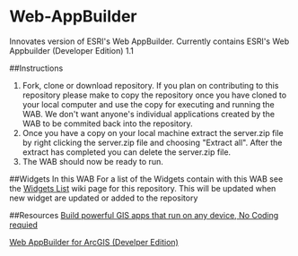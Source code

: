 # Web-AppBuilder
Innovates version of ESRI's Web AppBuilder.
Currently contains ESRI's Web Appbuilder (Developer Edition) 1.1

##Instructions
1. Fork, clone or download repository. If you plan on contributing to this repository please make to copy the repository once you have cloned to your local computer and use the copy for executing and running the WAB. We don't want anyone's individual applications created by the WAB to be commited back into the repository.
2. Once you have a copy on your local machine extract the server.zip file by right clicking the server.zip file and choosing "Extract all". After the extract has completed you can delete the server.zip file.
3. The WAB should now be ready to run.

##Widgets In this WAB
For a list of the Widgets contain with this WAB see the [Widgets List](https://github.com/Innovate-Inc/Web-AppBuilder/wiki/Widget-List) wiki page for this repository. This will be updated when new widget are updated or added to the repository

##Resources
[Build powerful GIS apps that run on any device, No Coding requied](http://doc.arcgis.com/en/web-appbuilder/)

[Web AppBuilder for ArcGIS (Develper Edition)](https://developers.arcgis.com/web-appbuilder/guide/xt-welcome.htm)
